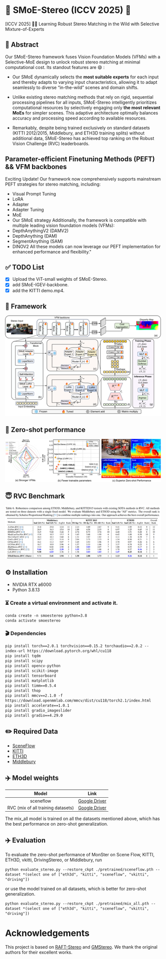 # 🚀 SMoE-Stereo (ICCV 2025) 🚀 
[ICCV 2025] 🌟🌟 Learning Robust Stereo Matching in the Wild with Selective Mixture-of-Experts

##  🌼 Abstract
Our SMoE-Stereo framework fuses Vision Foundation Models (VFMs) with a Selective-MoE design to unlock robust stereo matching at minimal computational cost. Its standout features are 😄 :
* Our SMoE dynamically selects the **most suitable experts** for each input and thereby adapts to varying input characteristics, allowing it to adapt seamlessly to diverse “in-the-wild” scenes and domain shifts.
  
* Unlike existing stereo matching methods that rely on rigid, sequential processing pipelines for all inputs, SMoE-Stereo intelligently prioritizes computational resources by selectively engaging only **the most relevant MoEs** for simpler scenes. This adaptive architecture optimally balances accuracy and processing speed according to available resources.

* Remarkably, despite being trained exclusively on standard datasets (KITTI 2012/2015, Middlebury, and ETH3D training splits) without additional data, SMoE-Stereo has achieved top ranking on the Robust Vision Challenge (RVC) leaderboards.

##  Parameter-efficient Finetuning Methods (PEFT) && VFM backbones
Exciting Update! Our framework now comprehensively supports mainstream PEFT strategies for stereo matching, including:
* Visual Prompt Tuning
* LoRA
* Adapter
* Adapter Tuning
* MoE
* Our SMoE strategy
Additionally, the framework is compatible with multiple leading vision foundation models (VFMs):
* DepthAnythingV2 (DAMV2)
* DepthAnything (DAM)
* SegmentAnything (SAM)
* DINOV2
All these models can now leverage our PEFT implementation for enhanced performance and flexibility."

## ✅ TODO List

- [x] Upload the ViT-small weights of SMoE-Stereo.
- [x] add SMoE-IGEV-backbone.  
- [x] add the KITTI demo.mp4.  

##  📝 Framework
![framework](media/framework.png)


##  📝 Zero-shot performance
![teaser](media/teaser.png)

## 😇  RVC Benchmark
![RVC](media/RVC.jpg)


## ⚙️ Installation
* NVIDIA RTX a6000
* Python 3.8.13

### ⏳ Create a virtual environment and activate it.

```Shell
conda create -n smoestereo python=3.8
conda activate smoestereo
```
### 🎬 Dependencies

```Shell
pip install torch==2.0.1 torchvision==0.15.2 torchaudio==2.0.2 --index-url https://download.pytorch.org/whl/cu118
pip install tqdm
pip install scipy
pip install opencv-python
pip install scikit-image
pip install tensorboard
pip install matplotlib 
pip install timm==0.5.4
pip install thop
pip install mmcv==2.1.0 -f https://download.openmmlab.com/mmcv/dist/cu118/torch2.1/index.html
pip install accelerate==1.0.1
pip install gradio_imageslider
pip install gradio==4.29.0

```

## ✏️ Required Data

* [SceneFlow](https://lmb.informatik.uni-freiburg.de/resources/datasets/SceneFlowDatasets.en.html)
* [KITTI](https://www.cvlibs.net/datasets/kitti/eval_scene_flow.php?benchmark=stereo)
* [ETH3D](https://www.eth3d.net/datasets)
* [Middlebury](https://vision.middlebury.edu/stereo/submit3/)

## ✈️ Model weights

| Model      |                                               Link                                                |
|:----:|:-------------------------------------------------------------------------------------------------:|
|sceneflow | [Google Driver](https://drive.google.com/drive/folders/1UoY7Yam0MA2qUI1GIVll0owH4tMTpzw7?usp=drive_link)|
|RVC (mix of all training datasets) | [Google Driver](https://drive.google.com/drive/folders/1UoY7Yam0MA2qUI1GIVll0owH4tMTpzw7?usp=drive_link)|

The mix_all model is trained on all the datasets mentioned above, which has the best performance on zero-shot generalization.


## ✈️ Evaluation

To evaluate the zero-shot performance of MonSter on Scene Flow, KITTI, ETH3D, vkitti, DrivingStereo, or Middlebury, run

```Shell
python evaluate_stereo.py --restore_ckpt ./pretrained/sceneflow.pth --dataset *(select one of ["eth3d", "kitti", "sceneflow", "vkitti", "driving"])
```
or use the model trained on all datasets, which is better for zero-shot generalization.
```Shell   
python evaluate_stereo.py --restore_ckpt ./pretrained/mix_all.pth --dataset *(select one of ["eth3d", "kitti", "sceneflow", "vkitti", "driving"])
```


# Acknowledgements

This project is based on [RAFT-Stereo](https://github.com/princeton-vl/RAFT-Stereo) and [GMStereo](https://github.com/autonomousvision/unimatch). We thank the original authors for their excellent works.
